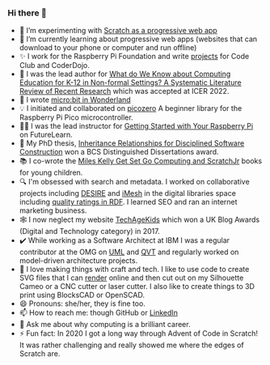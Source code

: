 ### Hi there 👋

- 🧪 I’m experimenting with [Scratch as a progressive web app](https://github.com/tracygardner/scratchpwa)
- 🌱 I’m currently learning about progressive web apps (websites that can download to your phone or computer and run offline)
- ✨ I work for the Raspberry Pi Foundation and write [projects](https://projects.raspberrypi.org/en/paths) for Code Club and CoderDojo. 
- 📑 I was the lead author for [What do We Know about Computing Education for K-12 in Non-formal Settings? A Systematic Literature Review of Recent Research](https://dl.acm.org/doi/fullHtml/10.1145/3501385.3543960) which was accepted at ICER 2022. 
- 🐛 I wrote [micro:bit in Wonderland](https://Leanpub.com/microbitinwonderland/)
- 💡 I initiated and collaborated on [picozero](https://github.com/RaspberryPiFoundation/picozero) A beginner library for the Raspberry Pi Pico microcontroller. 
- 👩‍🏫 I was the lead instructor for [Getting Started with Your Raspberry Pi](https://www.futurelearn.com/courses/getting-started-with-your-raspberry-pi) on FutureLearn.
- 📕 My PhD thesis, [Inheritance Relationships for Disciplined Software Construction](https://www.amazon.co.uk/Inheritance-Relationships-Construction-Distinguished-Dissertations-ebook/dp/B000W2STRM) won a BCS Distinguished Dissertations award. 
- 📚 I co-wrote the [Miles Kelly Get Set Go Computing and ScratchJr](https://www.amazon.co.uk/s?k=get+set+go+computing) books for young children.
- 🔍 I'm obsessed with search and metadata. I worked on collaborative projects including [DESIRE](http://www.ukoln.ac.uk/metadata/desire/) and [iMesh](http://www.dlib.org/dlib/december99/12dempsey.html) in the digital libraries space including [quality ratings in RDF](https://researchportal.bath.ac.uk/en/publications/quality-ratings-in-rdf). I learned SEO and ran an internet marketing business.
- 🕸 I now neglect my website [TechAgeKids](https://www.techagekids.com/) which won a UK Blog Awards (Digital and Technology category) in 2017.
- ✔️ While working as a Software Architect at IBM I was a regular contributor at the OMG on [UML](https://issues.omg.org/issues/spec/UML/2.0?view=CLOSED) and [QVT](https://www.omg.org/spec/QVT/1.0/PDF) and regularly worked on model-driven architecture projects. 
- 🧵 I love making things with craft and tech. I like to use code to create SVG files that I can [render](https://github.com/tracygardner/layeredsvgcraft) online and then cut out on my Silhouette Cameo or a CNC cutter or laser cutter. I also like to create things to 3D print using BlocksCAD or OpenSCAD.
- 😄 Pronouns: she/her, they is fine too.
- 📫 How to reach me: though GitHub or [LinkedIn](https://www.linkedin.com/in/tracy-gardner-328406/)
- 💬 Ask me about why computing is a brilliant career.
- ⚡ Fun fact: In 2020 I got a long way through Advent of Code in Scratch! It was rather challenging and really showed me where the edges of Scratch are. 

